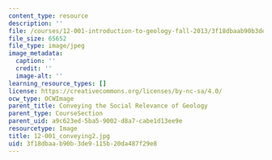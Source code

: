 ```yaml
---
content_type: resource
description: ''
file: /courses/12-001-introduction-to-geology-fall-2013/3f18dbaab90b3de9115b20da487f29e8_12-001_conveying2.jpg
file_size: 65652
file_type: image/jpeg
image_metadata:
  caption: ''
  credit: ''
  image-alt: ''
learning_resource_types: []
license: https://creativecommons.org/licenses/by-nc-sa/4.0/
ocw_type: OCWImage
parent_title: Conveying the Social Relevance of Geology
parent_type: CourseSection
parent_uid: a9c623ed-5ba5-9002-d8a7-cabe1d13ee9e
resourcetype: Image
title: 12-001_conveying2.jpg
uid: 3f18dbaa-b90b-3de9-115b-20da487f29e8
---
```

